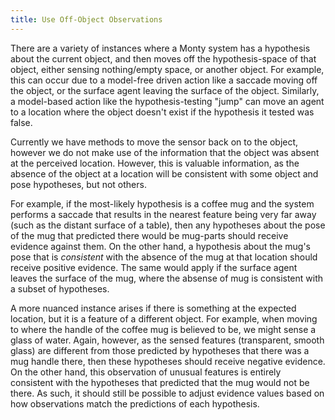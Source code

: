 ```yaml
---
title: Use Off-Object Observations
---
```


There are a variety of instances where a Monty system has a hypothesis about the current object, and then moves off the hypothesis-space of that object, either sensing nothing/empty space, or another object. For example, this can occur due to a model-free driven action like a saccade moving off the object, or the surface agent leaving the surface of the object. Similarly, a model-based action like the hypothesis-testing "jump" can move an agent to a location where the object doesn't exist if the hypothesis it tested was false.

Currently we have methods to move the sensor back on to the object, however we do not make use of the information that the object was absent at the perceived location. However, this is valuable information, as the absence of the object at a location will be consistent with some object and pose hypotheses, but not others.

For example, if the most-likely hypothesis is a coffee mug and the system performs a saccade that results in the nearest feature being very far away (such as the distant surface of a table), then any hypotheses about the pose of the mug that predicted there would be mug-parts should receive evidence against them. On the other hand, a hypothesis about the mug's pose that is *consistent* with the absence of the mug at that location should receive positive evidence. The same would apply if the surface agent leaves the surface of the mug, where the absense of mug is consistent with a subset of hypotheses.

A more nuanced instance arises if there is something at the expected location, but it is a feature of a different object. For example, when moving to where the handle of the coffee mug is believed to be, we might sense a glass of water. Again, however, as the sensed features (transparent, smooth glass) are different from those predicted by hypotheses that there was a mug handle there, then these hypotheses should receive negative evidence. On the other hand, this observation of unusual features is entirely consistent with the hypotheses that predicted that the mug would not be there. As such, it should still be possible to adjust evidence values based on how observations match the predictions of each hypothesis.